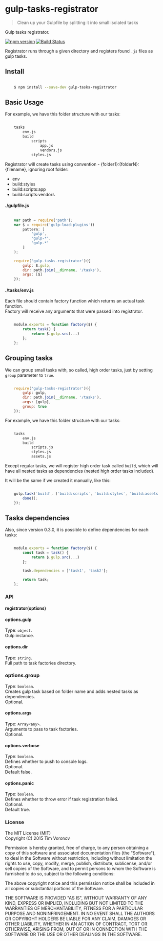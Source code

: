 # gulp-tasks-registrator

> Clean up your Gulpfile by splitting it into small isolated tasks

Gulp tasks registrator.

[![npm version](https://badge.fury.io/js/gulp-tasks-registrator.svg)](https://www.npmjs.com/package/gulp-tasks-registrator)
[![Build Status](https://secure.travis-ci.org/ziflex/gulp-tasks-registrator.svg?branch=master)](http://travis-ci.org/ziflex/gulp-tasks-registrator)  

Registrator runs through a given directory and registers found ```.js``` files as gulp tasks.  

## Install

```sh

    $ npm install --save-dev gulp-tasks-registrator

```

## Basic Usage

For example, we have this folder structure with our tasks:

````sh

    tasks
        env.js
        build
            scripts
                app.js
                vendors.js
            styles.js

````

Registrator will create tasks using convention - {folder1}:{folderN}:{filename}, ignoring root folder:  

* env  
* build:styles  
* build:scripts:app  
* build:scripts:vendors

#### ./gulpfile.js

```javascript

    var path = require('path');
    var $ = require('gulp-load-plugins')(
        pattern: [
            'gulp',
            'gulp-*',
            'gulp.*'
        ]
    );

    require('gulp-tasks-registrator')({
        gulp: $.gulp,
        dir: path.join(__dirname, '/tasks'),
        args: [$]
    });

```

#### ./tasks/env.js
Each file should contain factory function which returns an actual task function.  
Factory will receive any arguments that were passed into registrator.

```javascript

    module.exports = function factory($) {
        return task() {
            return $.gulp.src(...)
        };
    };

````

## Grouping tasks
We can group small tasks with, so called, high order tasks, just by setting ```group``` parameter to ```true```.

```javascript

    require('gulp-tasks-registrator')({
        gulp: gulp,
        dir: path.join(__dirname, '/tasks'),
        args: [gulp],
        group: true
    });

```

For example, we have this folder structure with our tasks:

````sh

    tasks
        env.js
        build
            scripts.js
            styles.js
            assets.js

````

Except regular tasks, we will register high order task called ```build```, which will have all nested tasks as dependencies (nested high order tasks included).

It will be the same if we created it manually, like this:

````javascript

    gulp.task('build', ['build:scripts', 'build:styles', 'build:assets'], function(done) {
        done();
    });

````

## Tasks dependencies
Also, since version 0.3.0, it is possible to define dependencies for each tasks:

````javascript

    module.exports = function factory($) {
        const task = task() {
            return $.gulp.src(...)
        };

        task.dependencies = ['task1', 'task2'];

        return task;
    };

````

### API

#### registrator(options)

#### options.gulp
Type: `object`.  
Gulp instance.  

#### options.dir
Type: `string`.  
Full path to task factories directory.   

### options.group
Type: `boolean`.    
Creates gulp task based on folder name and adds nested tasks as dependencies.      
Optional.    

#### options.args
Type: `Array<any>`.  
Arguments to pass to task factories.  
Optional.  

#### options.verbose
Type: `boolean`.  
Defines whether to push to console logs.  
Optional.  
Default false.  

#### options.panic
Type: `boolean`.  
Defines whether to throw error if task registration failed.  
Optional.  
Default true.

### License

The MIT License (MIT)    
Copyright (C) 2015 Tim Voronov

Permission is hereby granted, free of charge, to any person obtaining a copy
of this software and associated documentation files (the "Software"), to deal
in the Software without restriction, including without limitation the rights
to use, copy, modify, merge, publish, distribute, sublicense, and/or sell
copies of the Software, and to permit persons to whom the Software is
furnished to do so, subject to the following conditions:

The above copyright notice and this permission notice shall be included in
all copies or substantial portions of the Software.

THE SOFTWARE IS PROVIDED "AS IS", WITHOUT WARRANTY OF ANY KIND, EXPRESS OR
IMPLIED, INCLUDING BUT NOT LIMITED TO THE WARRANTIES OF MERCHANTABILITY,
FITNESS FOR A PARTICULAR PURPOSE AND NONINFRINGEMENT. IN NO EVENT SHALL THE
AUTHORS OR COPYRIGHT HOLDERS BE LIABLE FOR ANY CLAIM, DAMAGES OR OTHER
LIABILITY, WHETHER IN AN ACTION OF CONTRACT, TORT OR OTHERWISE, ARISING FROM,
OUT OF OR IN CONNECTION WITH THE SOFTWARE OR THE USE OR OTHER DEALINGS IN
THE SOFTWARE.
